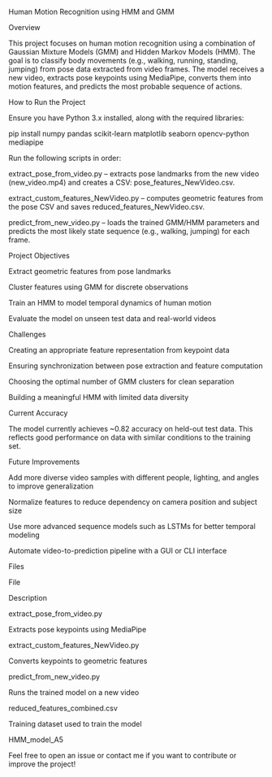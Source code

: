 Human Motion Recognition using HMM and GMM

Overview

This project focuses on human motion recognition using a combination of Gaussian Mixture Models (GMM) and Hidden Markov Models (HMM). The goal is to classify body movements (e.g., walking, running, standing, jumping) from pose data extracted from video frames. The model receives a new video, extracts pose keypoints using MediaPipe, converts them into motion features, and predicts the most probable sequence of actions.

How to Run the Project

Ensure you have Python 3.x installed, along with the required libraries:

pip install numpy pandas scikit-learn matplotlib seaborn opencv-python mediapipe

Run the following scripts in order:

extract_pose_from_video.py – extracts pose landmarks from the new video (new_video.mp4) and creates a CSV: pose_features_NewVideo.csv.

extract_custom_features_NewVideo.py – computes geometric features from the pose CSV and saves reduced_features_NewVideo.csv.

predict_from_new_video.py – loads the trained GMM/HMM parameters and predicts the most likely state sequence (e.g., walking, jumping) for each frame.

Project Objectives

Extract geometric features from pose landmarks

Cluster features using GMM for discrete observations

Train an HMM to model temporal dynamics of human motion

Evaluate the model on unseen test data and real-world videos

Challenges

Creating an appropriate feature representation from keypoint data

Ensuring synchronization between pose extraction and feature computation

Choosing the optimal number of GMM clusters for clean separation

Building a meaningful HMM with limited data diversity

Current Accuracy

The model currently achieves ~0.82 accuracy on held-out test data. This reflects good performance on data with similar conditions to the training set.

Future Improvements

Add more diverse video samples with different people, lighting, and angles to improve generalization

Normalize features to reduce dependency on camera position and subject size

Use more advanced sequence models such as LSTMs for better temporal modeling

Automate video-to-prediction pipeline with a GUI or CLI interface

Files

File

Description

extract_pose_from_video.py

Extracts pose keypoints using MediaPipe

extract_custom_features_NewVideo.py

Converts keypoints to geometric features

predict_from_new_video.py

Runs the trained model on a new video

reduced_features_combined.csv

Training dataset used to train the model

HMM_model_A5

Feel free to open an issue or contact me if you want to contribute or improve the project!

